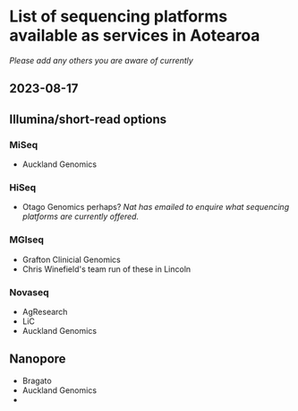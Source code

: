 # List of sequencing platforms available as services in Aotearoa

*Please add any others you are aware of currently*

## 2023-08-17

## Illumina/short-read options

### MiSeq

* Auckland Genomics
  
### HiSeq

* Otago Genomics perhaps? *Nat has emailed to enquire what sequencing platforms are currently offered.*

### MGIseq

* Grafton Clinicial Genomics 
* Chris Winefield's team run of these in Lincoln

### Novaseq

* AgResearch
* LiC
* Auckland Genomics

## Nanopore

* Bragato
* Auckland Genomics
* 

